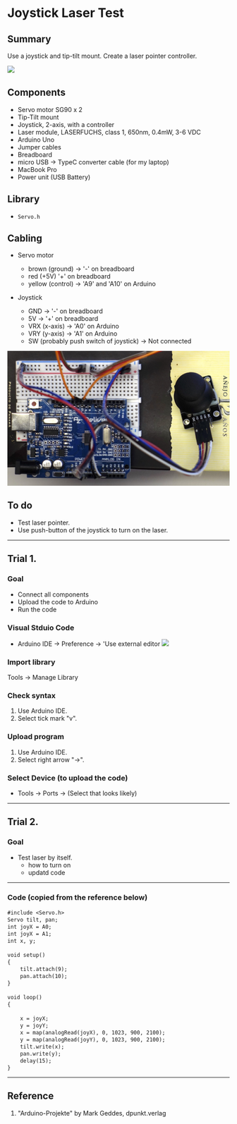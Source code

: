 # Joystick Laser Test
## Summary

Use a joystick and tip-tilt mount. Create a laser pointer
controller.   

![](./images/_DSC6333.JPG)

## Components

- Servo motor SG90 x 2
- Tip-Tilt mount
- Joystick, 2-axis, with a controller 
- Laser module, LASERFUCHS, class 1, 650nm, 0.4mW, 3-6 VDC
- Arduino Uno
- Jumper cables
- Breadboard
- micro USB -> TypeC converter cable (for my laptop)
- MacBook Pro
- Power unit (USB Battery)

## Library 
- ```Servo.h```

## Cabling
- Servo motor
  + brown (ground) -> '-' on breadboard 
  + red (+5V) '+' on breadboard 
  + yellow (control) -> 'A9' and 'A10' on Arduino

- Joystick
  + GND -> '-' on breadboard 
  + 5V -> '+' on breadboard 
  + VRX (x-axis) -> 'A0' on Arduino
  + VRY (y-axis) -> 'A1' on Arduino
  + SW (probably push switch of joystick) -> Not connected


![](./images/_DSC6333_zoom.JPG)

## To do 
- Test laser pointer.
- Use push-button of the joystick to turn on the laser. 

------------------------------------------
## Trial 1.
### Goal
- Connect all components
- Upload the code to Arduino
- Run the code

### Visual Stduio Code
- Arduino IDE -> Preference -> 'Use external editor
![](./images/screenshot.JPG)

### Import library
Tools -> Manage Library

### Check syntax
1. Use Arduino IDE. 
2. Select tick mark "v".

### Upload program
1. Use Arduino IDE. 
2. Select right arrow "->". 

### Select Device (to upload the code)
- Tools -> Ports -> (Select that looks likely)

------------------------------------------
## Trial 2.
### Goal
- Test laser by itself. 
  + how to turn on 
  + updatd code

------------------------------------------
### Code (copied from the reference below)
```
#include <Servo.h>
Servo tilt, pan;
int joyX = A0;
int joyX = A1;
int x, y;

void setup()
{
    tilt.attach(9);
    pan.attach(10);
}

void loop()
{

    x = joyX;
    y = joyY;
    x = map(analogRead(joyX), 0, 1023, 900, 2100);
    y = map(analogRead(joyY), 0, 1023, 900, 2100);
    tilt.write(x);
    pan.write(y);
    delay(15);
}
```
------------------------------------------

## Reference
1. "Arduino-Projekte" by Mark Geddes, dpunkt.verlag
